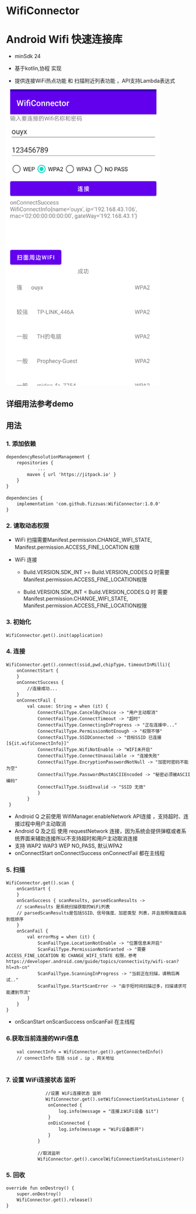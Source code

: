 # WifiConnector

# Android Wifi 快速连接库

- minSdk 24

* 基于kotlin,协程 实现

* 提供连接WiFi热点功能 和 扫描附近列表功能 ，API支持Lambda表达式




 ![img.png](img.png) 
 
 ## 详细用法参考demo

## 用法

### 1. 添加依赖

    dependencyResolutionManagement {
        repositories {
                ...
            maven { url 'https://jitpack.io' }
        }
    }

	dependencies {
	    implementation 'com.github.fizzuas:WifiConnector:1.0.0'	       
	}



### 2. 请取动态权限

* WiFi 扫描需要Manifest.permission.CHANGE_WIFI_STATE, Manifest.permission.ACCESS_FINE_LOCATION 权限

* WiFi 连接 
    - Build.VERSION.SDK_INT >= Build.VERSION_CODES.Q 时需要 Manifest.permission.ACCESS_FINE_LOCATION权限

    -  Build.VERSION.SDK_INT < Build.VERSION_CODES.Q 时 需要 Manifest.permission.CHANGE_WIFI_STATE, Manifest.permission.ACCESS_FINE_LOCATION权限


### 3. 初始化
    
    WifiConnector.get().init(application)


### 4. 连接

    WifiConnector.get().connect(ssid,pwd,chipType，timeoutInMilli){        
        onConnectStart {        
        }
        onConnectSuccess {
            //连接成功...
        }
        onConnectFail {
            val cause: String = when (it) {
                ConnectFailType.CancelByChoice -> "用户主动取消"
                ConnectFailType.ConnectTimeout -> "超时"
                ConnectFailType.ConnectingInProgress -> "正在连接中..."
                ConnectFailType.PermissionNotEnough -> "权限不够"
                ConnectFailType.SSIDConnected -> "目标SSID 已连接[${it.wifiConnectInfo}]"
                ConnectFailType.WifiNotEnable -> "WIFI未开启"
                ConnectFailType.ConnectUnavailable -> "连接失败"
                ConnectFailType.EncryptionPasswordNotNull -> "加密时密码不能为空"
                ConnectFailType.PasswordMustASCIIEncoded -> "秘密必须被ASCII编码"
                ConnectFailType.SsidInvalid -> "SSID 无效"
                }
            }
     }
 


* Android Q 之前使用 WifiManager.enableNetwork API连接 ，支持超时、连接过程中用户主动取消 
* Android Q 及之后 使用 requestNetwork 连接，因为系统会提供弹框或者系统界面来辅助连接所以不支持超时和用户主动取消连接
* 支持 WAP2 WAP3  WEP NO_PASS, 默认WPA2
* onConnectStart  onConnectSuccess onConnectFail 都在主线程



### 5. 扫描

    WifiConnector.get().scan {
        onScanStart {                
        }
        onScanSuccess { scanResults, parsedScanResults ->
        // scanResults 是系统扫描获取的WiFi列表
        // parsedScanResults是包括SSID、信号强度、加密类型 列表，并且按照强度由高到低排序
        }
        onScanFail {
            val errorMsg = when (it) {
                ScanFailType.LocationNotEnable -> "位置信息未开启"
                ScanFailType.PermissionNotGranted -> "需要ACCESS_FINE_LOCATION 和 CHANGE_WIFI_STATE 权限，参考https://developer.android.com/guide/topics/connectivity/wifi-scan?hl=zh-cn"
                ScanFailType.ScanningInProgress -> "当前正在扫描，请稍后再试.."
                ScanFailType.StartScanError -> "由于短时间扫描过多，扫描请求可能遭到节流"
            }
        }
    }

* onScanStart onScanSuccess  onScanFail 在主线程

### 6.获取当前连接的WiFi信息
```
    val connectInfo = WifiConnector.get().getConnectedInfo()
    // connectInfo 包括 ssid 、ip 、网关地址
    
```

### 7. 设置 WiFi连接状态 监听
``` 
               //设置 WiFi连接状态 监听
               WifiConnector.get().setWifiConnectionStatusListener {
                onConnected {
                    log.info(message = "连接上WiFi设备 $it")                 
                }
                onDisConnected {
                    log.info(message = "WiFi设备断开")                  
                }
            }
            
            //取消监听   
            WifiConnector.get().cancelWifiConnectionStatusListener()

```



### 5. 回收
    override fun onDestroy() {
        super.onDestroy()
        WifiConnector.get().release()
    }
